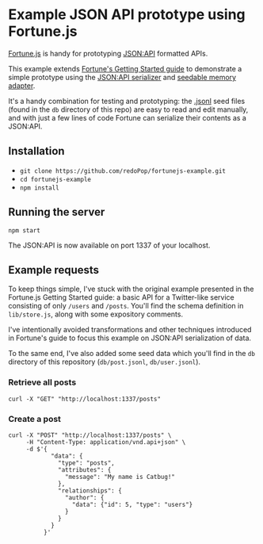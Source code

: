 # Example JSON API prototype using Fortune.js
[Fortune.js](https://fortune.js.org/) is handy for prototyping [JSON:API](https://jsonapi.org/) formatted APIs.

This example extends [Fortune's Getting Started guide](https://fortune.js.org/guide/) to demonstrate a simple prototype using the [JSON:API serializer](https://www.npmjs.com/package/fortune-json-api) and [seedable memory adapter](https://www.npmjs.com/package/fortune-seedable-memory).

It's a handy combination for testing and prototyping: the [.jsonl](https://jsonlines.org/) seed files (found in the `db` directory of this repo) are easy to read and edit manually, and with just a few lines of code Fortune can serialize their contents as a JSON:API.

## Installation
* `git clone https://github.com/redoPop/fortunejs-example.git`
* `cd fortunejs-example`
* `npm install`

## Running the server
```
npm start
```

The JSON:API is now available on port 1337 of your localhost.

## Example requests
To keep things simple, I've stuck with the original example presented in the Fortune.js Getting Started guide: a basic API for a Twitter-like service consisting of only `/users` and `/posts`. You'll find the schema definition in `lib/store.js`, along with some expository comments.

I've intentionally avoided transformations and other techniques introduced in Fortune's guide to focus this example on JSON:API serialization of data.

To the same end, I've also added some seed data which you'll find in the `db` directory of this repository (`db/post.jsonl`, `db/user.jsonl`).

### Retrieve all posts
```
curl -X "GET" "http://localhost:1337/posts"
```

### Create a post
```
curl -X "POST" "http://localhost:1337/posts" \
     -H "Content-Type: application/vnd.api+json" \
     -d $'{
            "data": {
              "type": "posts",
              "attributes": {
                "message": "My name is Catbug!"
              },
              "relationships": {
                "author": {
                  "data": {"id": 5, "type": "users"}
                }
              }
            }
          }'
```

